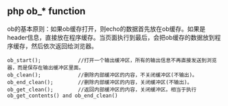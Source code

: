 ## php ob_* function 

ob的基本原则：如果ob缓存打开，则echo的数据首先放在ob缓存。如果是header信息，直接放在程序缓存。当页面执行到最后，会把ob缓存的数据放到程序缓存，然后依次返回给浏览器。


	ob_start();            //打开一个输出缓冲区，所有的输出信息不再直接发送到浏览器，而是保存在输出缓冲区里面。
	ob_clean();            //删除内部缓冲区的内容，不关闭缓冲区(不输出)。
	ob_end_clean();        //删除内部缓冲区的内容，关闭缓冲区(不输出)。
	ob_get_clean();        //返回内部缓冲区的内容，关闭缓冲区。相当于执行 ob_get_contents() and ob_end_clean()